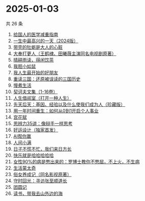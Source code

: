 # 2025-01-03

共 26 条

<!-- BEGIN WEREAD -->
<!-- 最后更新时间 2025-01-03 15:13:43 +0800 -->
1. [给国人的医学减重指南](https://weread.qq.com/web/bookDetail/ed1324f0813ab91d5g013e7f)
1. [一生中最高兴的一天（2024版）](https://weread.qq.com/web/bookDetail/3fc328c0813ab899ag016d7c)
1. [带壳的牡蛎是大人的心脏](https://weread.qq.com/web/bookDetail/d3732c70813ab7d40g016625)
1. [大奉打更人（王鹤棣、田曦薇主演同名电视剧原著）](https://weread.qq.com/web/bookDetail/72432c2071c4a37d72460a5)
1. [晴耕雨读，得闲饮茶](https://weread.qq.com/web/bookDetail/e39320b0813ab8447g0133f8)
1. [我胆小如鼠](https://weread.qq.com/web/bookDetail/276323e0813ab90a5g0144d7)
1. [我人生最开始的好朋友](https://weread.qq.com/web/bookDetail/d5432980813ab96fbg0196e0)
1. [重读三国：还原被误读的三国历史](https://weread.qq.com/web/bookDetail/b0232a30813ab986ag011255)
1. [慢煮生活](https://weread.qq.com/web/bookDetail/e02324f072253196e021d5d)
1. [契诃夫文集（1-16卷）](https://weread.qq.com/web/bookDetail/f6532c4071d82aeef6505a8)
1. [人生借阅室（打开一种人生）](https://weread.qq.com/web/bookDetail/1a232a10813ab7ca1g017111)
1. [先天后天：基因、经验以及什么使我们成为人（珍藏版）](https://weread.qq.com/web/bookDetail/79432dc0725515d0794e709)
1. [用一年时间重生：如何从0到1开启个人事业](https://weread.qq.com/web/bookDetail/4513245071a0f66b451eadc)
1. [宫花赋](https://weread.qq.com/web/bookDetail/2d932800813ab97d4g0169ab)
1. [思辨力35讲：像辩手一样思考](https://weread.qq.com/web/bookDetail/cf132e10813ab92e9g018088)
1. [好运设计（独家首发）](https://weread.qq.com/web/bookDetail/6ef32e40813ab8e9bg014638)
1. [AI帮你赢](https://weread.qq.com/web/bookDetail/07032c90813ab9854g013829)
1. [人间小满](https://weread.qq.com/web/bookDetail/61132970813ab7438g015540)
1. [日子不慌不忙，我们来日方长](https://weread.qq.com/web/bookDetail/16232390813ab73dfg015636)
1. [快乐就是哈哈哈哈哈](https://weread.qq.com/web/bookDetail/0c632db0813ab708ag0170b2)
1. [女性90%的病是憋出来的：罗博士教你不憋屈，不上火，不生病](https://weread.qq.com/web/bookDetail/c0632aa07203c294c069e84)
1. [生活蒙太奇](https://weread.qq.com/web/bookDetail/b0c32c5071ff64e7b0c7ab4)
1. [俗女养成记（同名影视原著）](https://weread.qq.com/web/bookDetail/d2932250813ab6b25g010b64)
1. [守时回光：寻访张至顺道长](https://weread.qq.com/web/bookDetail/18b324a0813ab9818g0186df)
1. [团圆记](https://weread.qq.com/web/bookDetail/b64323c0813ab9595g0181f0)
1. [读书，带我去山外边的海](https://weread.qq.com/web/bookDetail/32d326807191e91e32d61de)
<!-- END WEREAD -->